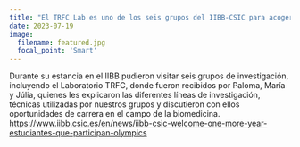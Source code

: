 ```yaml
---
title: "El TRFC Lab es uno de los seis grupos del IIBB-CSIC para acoger a estudiantes finalistas de la Olimpiada Nacional de Biología."
date: 2023-07-19
image:
  filename: featured.jpg
  focal_point: 'Smart'
---
```


Durante su estancia en el IIBB pudieron visitar seis grupos de investigación, incluyendo el Laboratorio TRFC, donde fueron recibidos por Paloma, María y Júlia, quienes les explicaron las diferentes líneas de investigación, técnicas utilizadas por nuestros grupos y discutieron con ellos oportunidades de carrera en el campo de la biomedicina. https://www.iibb.csic.es/en/news/iibb-csic-welcome-one-more-year-estudiantes-que-participan-olympics